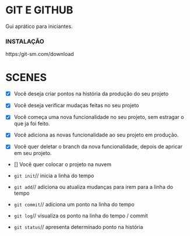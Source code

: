 # GIT E GITHUB

Gui aprático para iniciantes.

### INSTALAÇÃO 
https:/git-sm.com/download

# SCENES

- [x] Você deseja criar pontos na história da produção do seu projeto
- [x] Você deseja verificar mudaças feitas no seu projeto

- [x] Você começa uma nova funcionalidade no seu projeto, sem estragar o que ja foi feito.  
- [x] Você adiciona as novas funcionalidade ao seu projeto em produção.
- [x] Você quer deletar o branch da nova funcionalidade, depois de apricar em seu projeto. 

- [] Você quer colocar o projeto na nuvem

- `git init`// inicia a linha do tempo
- `git add`// adiciona ou atualiza mudanças para irem para a linha do tempo
- `git commit`// adiciona um ponto na linha do tempo
- `git log`// visualiza os ponto na linha do tempo / commit
- `git status`// apresenta determinado ponto na história

